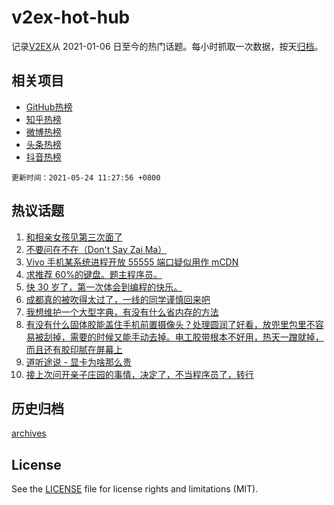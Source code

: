 # v2ex-hot-hub

 记录[V2EX](https://www.v2ex.com/)从 2021-01-06 日至今的热门话题。每小时抓取一次数据，按天[归档](archives)。
 
 ## 相关项目

- [GitHub热榜](https://github.com/lonnyzhang423/github-hot-hub)
- [知乎热榜](https://github.com/lonnyzhang423/zhihu-hot-hub)
- [微博热榜](https://github.com/lonnyzhang423/weibo-hot-hub)
- [头条热榜](https://github.com/lonnyzhang423/toutiao-hot-hub)
- [抖音热榜](https://github.com/lonnyzhang423/douyin-hot-hub)


 `更新时间：2021-05-24 11:27:56 +0800`

## 热议话题

1. [和相亲女孩见第三次面了](https://www.v2ex.com/t/778770)
1. [不要问在不在（Don't Say Zai Ma）](https://www.v2ex.com/t/778681)
1. [Vivo 手机某系统进程开放 55555 端口疑似用作 mCDN](https://www.v2ex.com/t/778678)
1. [求推荐 60%的键盘。题主程序员。](https://www.v2ex.com/t/778654)
1. [快 30 岁了，第一次体会到编程的快乐。](https://www.v2ex.com/t/778713)
1. [成都真的被吹得太过了，一线的同学谨慎回来吧](https://www.v2ex.com/t/778775)
1. [我想维护一个大型字典，有没有什么省内存的方法](https://www.v2ex.com/t/778691)
1. [有没有什么固体胶能盖住手机前置摄像头？处理圆润了好看，放兜里包里不容易被刮掉，需要的时候又能手动去掉。电工胶带根本不好用，热天一蹭就掉，而且还有胶印腻在屏幕上](https://www.v2ex.com/t/778738)
1. [道听途说 - 显卡为啥那么贵](https://www.v2ex.com/t/778757)
1. [接上次问开亲子庄园的事情，决定了，不当程序员了，转行](https://www.v2ex.com/t/778780)

## 历史归档

[archives](archives)

## License

See the [LICENSE](LICENSE) file for license rights and limitations (MIT).
